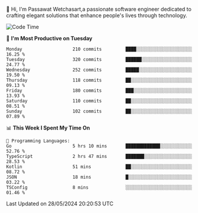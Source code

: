 
👋 Hi, I'm Passawat Wetchasart,a passionate software engineer dedicated to crafting elegant solutions that enhance people's lives through technology.


<!--START_SECTION:waka-->
![Code Time](http://img.shields.io/badge/Code%20Time-1%2C641%20hrs%2027%20mins-blue)

📅 **I'm Most Productive on Tuesday** 

```text
Monday                   210 commits         ████░░░░░░░░░░░░░░░░░░░░░   16.25 % 
Tuesday                  320 commits         ██████░░░░░░░░░░░░░░░░░░░   24.77 % 
Wednesday                252 commits         █████░░░░░░░░░░░░░░░░░░░░   19.50 % 
Thursday                 118 commits         ██░░░░░░░░░░░░░░░░░░░░░░░   09.13 % 
Friday                   180 commits         ███░░░░░░░░░░░░░░░░░░░░░░   13.93 % 
Saturday                 110 commits         ██░░░░░░░░░░░░░░░░░░░░░░░   08.51 % 
Sunday                   102 commits         ██░░░░░░░░░░░░░░░░░░░░░░░   07.89 % 
```


📊 **This Week I Spent My Time On** 

```text
💬 Programming Languages: 
Go                       5 hrs 10 mins       █████████████░░░░░░░░░░░░   52.76 % 
TypeScript               2 hrs 47 mins       ███████░░░░░░░░░░░░░░░░░░   28.53 % 
Kotlin                   51 mins             ██░░░░░░░░░░░░░░░░░░░░░░░   08.72 % 
JSON                     18 mins             █░░░░░░░░░░░░░░░░░░░░░░░░   03.22 % 
TSConfig                 8 mins              ░░░░░░░░░░░░░░░░░░░░░░░░░   01.46 % 
```


 Last Updated on 28/05/2024 20:20:53 UTC
<!--END_SECTION:waka-->

<!--
**markpassawat/markpassawat** is a ✨ _special_ ✨ repository because its `README.md` (this file) appears on your GitHub profile.

Here are some ideas to get you started:

- 🔭 I’m currently working on ...
- 🌱 I’m currently learning ...
- 👯 I’m looking to collaborate on ...
- 🤔 I’m looking for help with ...
- 💬 Ask me about ...
- 📫 How to reach me: ...
- 😄 Pronouns: He/Him
- ⚡ Fun fact: ...
-->
